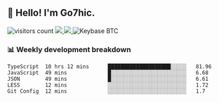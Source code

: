## 👋 Hello! I'm Go7hic.

 ![visitors count](https://visitors-by-url-pls-dont-use-this-in-your-repo.vercel.app/Go7hic-github-readme)
 <a href="https://twitter.com/Go7hic">
    <img src="https://img.shields.io/badge/-@Go7hic-1ca0f1?style=flat-square&labelColor=1ca0f1&logo=twitter&logoColor=white&link=https://twitter.com/Go7hic">
   <a/>
   <a href="mailto:gtfx0209@gmail.com">
    <img src="https://img.shields.io/badge/-gtfx0209@gmail.com-c14438?style=flat-square&logo=Gmail&logoColor=white&link=mailto:gtfx0209@gmail.com">
   <a/>
    ![Keybase BTC](https://img.shields.io/keybase/btc/Go7hic)
 <!--
🔭 I’m currently working
🌱 I’m currently learning
💬 Ask me about 
📫 How to reach me: 
⚡ Fun fact: 
-->
 <!--
![My Github Stats](https://github-readme-stats.vercel.app/api?username=Go7hic&show_icons=true&count_private=true)

-->

### 📊 Weekly development breakdown
<!--START_SECTION:waka-->
```text
TypeScript  10 hrs 12 mins      ████████████████████░░░░░   81.96 
JavaScript  49 mins             █░░░░░░░░░░░░░░░░░░░░░░░░   6.68 
JSON        49 mins             █░░░░░░░░░░░░░░░░░░░░░░░░   6.61 
LESS        12 mins             ░░░░░░░░░░░░░░░░░░░░░░░░░   1.72 
Git Config  12 mins             ░░░░░░░░░░░░░░░░░░░░░░░░░   1.7
```
<!--END_SECTION:waka-->
    

